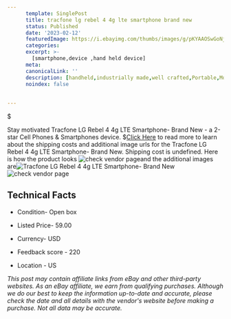 ```yaml
---
      template: SinglePost
      title: tracfone lg rebel 4 4g lte smartphone brand new
      status: Published
      date: '2023-02-12'
      featuredImage: https://i.ebayimg.com/thumbs/images/g/pKYAAOSwGoNj5XC8/s-l225.jpg
      categories: 
      excerpt: >-
        [smartphone,device ,hand held device]
      meta:
      canonicalLink: ''
      description: [handheld,industrially made,well crafted,Portable,Mobile,Compact,Convenient,Lightweight,Maneuverable,Man-portable,Miniature,Carriable,Hand-held,Light,Holdable,Transportable,Mobile device,Pocket-sized,On-the-go,Wireless,Cordless,Compact size,Convenient size, smartphone,device ,hand held device]
      noindex: false
      
        
---
```

$

Stay motivated Tracfone LG Rebel 4 4g LTE Smartphone- Brand New - a 2-star Cell Phones & Smartphones device.
$[Click Here](https://www.ebay.com/itm/225410780084?hash=item347b878bb4%3Ag%3ApKYAAOSwGoNj5XC8&mkevt=1&mkcid=1&mkrid=711-53200-19255-0&campid=%253CePNCampaignId%253E&customid=%253CreferenceId%253E&toolid=10049) to read more to learn about the shipping costs and additional image urls for the Tracfone LG Rebel 4 4g LTE Smartphone- Brand New. Shipping cost is undefined. Here is how the product looks ![check vendor page](https://i.ebayimg.com/thumbs/images/g/pKYAAOSwGoNj5XC8/s-l225.jpg)and the additional images are![Tracfone LG Rebel 4 4g LTE Smartphone- Brand New](https://i.ebayimg.com/images/g/pKYAAOSwGoNj5XC8/s-l1200.jpg)![check vendor page](https://origin-galleryplus.ebayimg.com/ws/web/225410780084_2_0_1/225x225.jpg,https://origin-galleryplus.ebayimg.com/ws/web/225410780084_3_0_1/225x225.jpg)



 ## Technical Facts 



     
      

 - Condition- Open box 


      

 - Listed Price- 59.00 


      

 - Currency- USD 


      

 - Feedback score - 220 


      

 - Location - US 


      
      

 *_This post may contain affiliate links from eBay and other third-party websites. As an eBay affiliate, we earn from qualifying purchases. Although we do our best to keep the information up-to-date and accurate, please check the date and all details with the vendor's website before making a purchase. Not all data may be accurate._*






